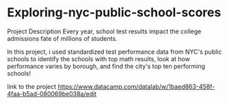 # Exploring-nyc-public-school-scores

Project Description
Every year, school test results impact the college admissions fate of millions of students.

In this project, i used standardized test performance data from NYC's public schools to identify the schools with top math results, look at how performance varies by borough, and find the city's top ten performing schools!

link to the project
https://www.datacamp.com/datalab/w/1baed863-458f-4faa-b5ad-080069be038a/edit
